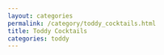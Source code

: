 ```yaml
---
layout: categories
permalink: /category/toddy_cocktails.html
title: Toddy Cocktails
categories: toddy
---
```

